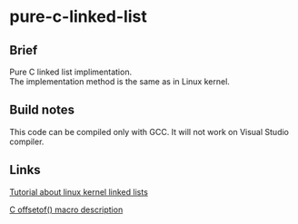 # pure-c-linked-list

## Brief
Pure C linked list implimentation.  
The implementation method is the same as in Linux kernel.

## Build notes
This code can be compiled only with GCC. It will not work on Visual Studio compiler.  


## Links
[Tutorial about linux kernel linked lists](https://medium.com/@414apache/kernel-data-structures-linkedlist-b13e4f8de4bf)


[C offsetof() macro description](https://www.tutorialspoint.com/c_standard_library/c_macro_offsetof.htm)
